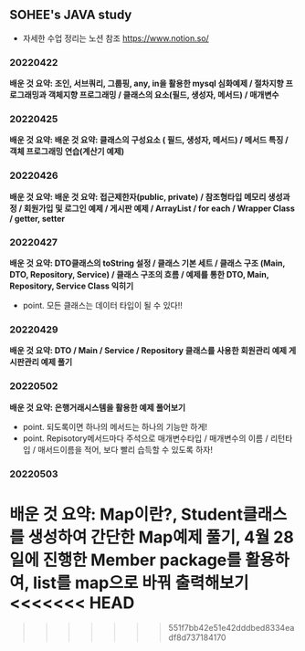 ## SOHEE's JAVA study
- 자세한 수업 정리는 노션 참조
https://www.notion.so/

### 20220422
**배운 것 요약: 조인, 서브쿼리, 그룹핑, any, in을 활용한 mysql 심화예제 / 절차지향 프로그래밍과 객체지향 프로그래밍 / 클래스의 요소(필드, 생성자, 메서드) / 매개변수**

### 20220425
**배운 것 요약: 배운 것 요약: 클래스의 구성요소 ( 필드, 생성자, 메서드) / 메서드 특징 / 객체 프로그래밍 연습(계산기 예제)**

### 20220426
**배운 것 요약: 배운 것 요약: 접근제한자(public, private) / 참조형타입 메모리 생성과정 / 회원가입 및 로그인 예제 / 게시판 예제 / ArrayList / for each / Wrapper Class / getter, setter**

### 20220427
**배운 것 요약: DTO클래스의 toString 설정 / 클래스 기본 세트 / 클래스 구조 (Main, DTO, Repository, Service) / 클래스 구조의 흐름 / 예제를 통한 DTO, Main, Repository, Service Class 익히기**
- point. 모든 클래스는 데이터 타입이 될 수 있다!!

### 20220429
**배운 것 요약: DTO / Main / Service / Repository 클래스를 사용한 회원관리 예제 게시판관리 예제 풀기**

### 20220502
**배운 것 요약: 은행거래시스템을 활용한 예제 풀어보기**
- point. 되도록이면 하나의 메서드는 하나의 기능만 하게!
- point. Repisotory메서드마다 주석으로 매개변수타입 / 매개변수의 이름 / 리턴타입 / 매서드이름을 적어, 보다 빨리 습득할 수 있도록 하자!

### 20220503
**배운 것 요약: Map이란?, Student클래스를 생성하여 간단한 Map예제 풀기, 4월 28일에 진행한 Member package를 활용하여, list를 map으로 바꿔 출력해보기**
<<<<<<< HEAD
=======

>>>>>>> 551f7bb42e51e42dddbed8334eadf8d737184170
